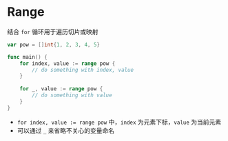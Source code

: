 # Range

结合 `for` 循环用于遍历切片或映射

```go
var pow = []int{1, 2, 3, 4, 5}

func main() {
    for index, value := range pow {
        // do something with index, value
    }
    
    for _, value := range pow {
        // do something with value
    }
}
```

- `for index, value := range pow` 中，`index` 为元素下标，`value` 为当前元素
- 可以通过 `_` 来省略不关心的变量命名

